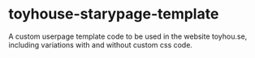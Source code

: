 # toyhouse-starypage-template
A custom userpage template code to be used in the website toyhou.se, including variations with and without custom css code.
